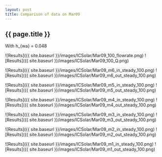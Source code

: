 ```yaml
---
layout: post
title: Comparison of data on Mar09
---
```

{{ page.title }}
-----------------
With h_{wa} = 0.048

![Results]({{ site.baseurl }}/images/ICSolar/Mar09_100_flowrate.png) ![Results]({{ site.baseurl }}/images/ICSolar/Mar09_100_Q.png)

![Results]({{ site.baseurl }}/images/ICSolar/Mar09_m6_in_steady_100.png) ![Results]({{ site.baseurl }}/images/ICSolar/Mar09_m6_out_steady_100.png)

![Results]({{ site.baseurl }}/images/ICSolar/Mar09_m5_in_steady_100.png) ![Results]({{ site.baseurl }}/images/ICSolar/Mar09_m5_out_steady_100.png)

![Results]({{ site.baseurl }}/images/ICSolar/Mar09_m4_in_steady_100.png) ![Results]({{ site.baseurl }}/images/ICSolar/Mar09_m4_out_steady_100.png)

![Results]({{ site.baseurl }}/images/ICSolar/Mar09_m3_in_steady_100.png) ![Results]({{ site.baseurl }}/images/ICSolar/Mar09_m3_out_steady_100.png)

![Results]({{ site.baseurl }}/images/ICSolar/Mar09_m2_in_steady_100.png) ![Results]({{ site.baseurl }}/images/ICSolar/Mar09_m2_out_steady_100.png)

![Results]({{ site.baseurl }}/images/ICSolar/Mar09_m1_in_steady_100.png) ![Results]({{ site.baseurl }}/images/ICSolar/Mar09_m1_out_steady_100.png)


